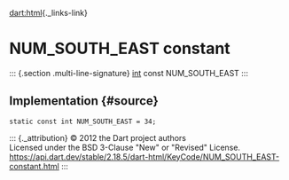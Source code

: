 [dart:html](../../dart-html/dart-html-library){._links-link}

NUM\_SOUTH\_EAST constant
=========================

::: {.section .multi-line-signature}
[int](../../dart-core/int-class) const NUM\_SOUTH\_EAST
:::

Implementation {#source}
--------------

``` {.language-dart data-language="dart"}
static const int NUM_SOUTH_EAST = 34;
```

::: {._attribution}
© 2012 the Dart project authors\
Licensed under the BSD 3-Clause \"New\" or \"Revised\" License.\
<https://api.dart.dev/stable/2.18.5/dart-html/KeyCode/NUM_SOUTH_EAST-constant.html>
:::

